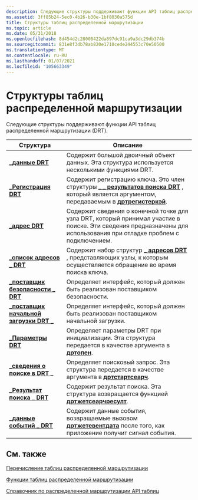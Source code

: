 ```yaml
---
description: Следующие структуры поддерживают функции API таблиц распределенной маршрутизации (DRT).
ms.assetid: 3ff85b24-5ec0-4b26-b30e-1bf8030a575d
title: Структуры таблиц распределенной маршрутизации
ms.topic: article
ms.date: 05/31/2018
ms.openlocfilehash: 8d454d2c28008422da897dc91ca9a3dc29db374b
ms.sourcegitcommit: 831e8f3db78ab820e1710cede244553c70e50500
ms.translationtype: MT
ms.contentlocale: ru-RU
ms.lasthandoff: 01/07/2021
ms.locfileid: "105663349"
---
```

# <a name="distributed-routing-table-structures"></a>Структуры таблиц распределенной маршрутизации

Следующие структуры поддерживают функции API таблиц распределенной маршрутизации (DRT).



| Структура                                                  | Описание                                                                                                                                                                              |
|------------------------------------------------------------|------------------------------------------------------------------------------------------------------------------------------------------------------------------------------------------|
| [**\_данные DRT**](/windows/desktop/api/drt/ns-drt-drt_data)                              | Содержит большой двоичный объект данных. Эта структура используется несколькими функциями DRT.                                                                                                                   |
| [**\_Регистрация DRT**](/windows/desktop/api/drt/ns-drt-drt_registration)              | Содержит регистрацию ключа. Это член структуры [**\_ \_ результатов поиска DRT**](/windows/desktop/api/drt/ns-drt-drt_search_result) , который является аргументом, передаваемым в [**дртрегистеркэй**](/windows/desktop/api/drt/nf-drt-drtregisterkey). |
| [**\_адрес DRT**](/windows/desktop/api/drt/ns-drt-drt_address)                        | Содержит сведения о конечной точке для узла DRT, который принимал участие в поиске. Эти сведения предназначены для использования при отладке проблем с подключением.                                   |
| [**\_список адресов \_ DRT**](/windows/desktop/api/drt/ns-drt-drt_address_list)             | Содержит набор структур [**\_ адресов DRT**](/windows/desktop/api/drt/ns-drt-drt_address) , представляющих узлы, к которым осуществляется обращение во время поиска ключа.                                                             |
| [**\_поставщик безопасности \_ DRT**](/windows/desktop/api/Drt/ns-drt-drt_security_provider)   | Определяет интерфейс, который должен быть реализован поставщиком безопасности.                                                                                                                   |
| [**\_поставщик начальной загрузки DRT \_**](/windows/desktop/api/drt/ns-drt-drt_bootstrap_provider) | Определяет интерфейс, который должен быть реализован поставщиком начальной загрузки.                                                                                                                  |
| [**\_Параметры DRT**](/windows/desktop/api/drt/ns-drt-drt_settings)                      | Определяет параметры DRT при инициализации. Эта структура передается в качестве аргумента в [**дртопен**](/windows/desktop/api/drt/nf-drt-drtopen).                                                                           |
| [**\_сведения о поиске в DRT \_**](/windows/desktop/api/drt/ns-drt-drt_search_info)               | Определяет поисковый запрос. Эта структура передается в качестве аргумента в [**дртстартсеарч**](/windows/desktop/api/drt/nf-drt-drtstartsearch).                                                                             |
| [**\_Результат поиска \_ DRT**](/windows/desktop/api/drt/ns-drt-drt_search_result)           | Содержит результат поиска. Эта структура возвращается функцией [**дртжетсеарчресулт**](/windows/desktop/api/drt/nf-drt-drtgetsearchresult).                                                                                |
| [**\_данные событий \_ DRT**](/windows/desktop/api/drt/ns-drt-drt_event_data)                 | Содержит данные события, возвращаемые вызовом [**дртжетевентдата**](/windows/desktop/api/drt/nf-drt-drtgeteventdata) после того, как приложение получит сигнал события.                                                    |



 

## <a name="related-topics"></a>См. также

<dl> <dt>

[Перечисление таблиц распределенной маршрутизации](distributed-routing-table-enumerations.md)
</dt> <dt>

[Функции таблиц распределенной маршрутизации](distributed-routing-table-functions.md)
</dt> <dt>

[Справочник по распределенной маршрутизации API таблиц](distributed-routing-table-api-reference.md)
</dt> </dl>

 

 




